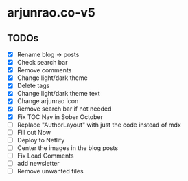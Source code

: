 # arjunrao.co-v5

## TODOs

- [x] Rename blog -> posts
- [x] Check search bar
- [x] Remove comments
- [x] Change light/dark theme
- [x] Delete tags
- [x] Change light/dark theme text
- [x] Change arjunrao icon
- [x] Remove search bar if not needed
- [x] Fix TOC Nav in Sober October
- [ ] Replace "AuthorLayout" with just the code instead of mdx
- [ ] Fill out Now
- [ ] Deploy to Netlify
- [ ] Center the images in the blog posts
- [ ] Fix Load Comments
- [ ] add newsletter
- [ ] Remove unwanted files
